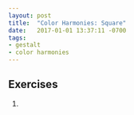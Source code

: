 ```yaml
---
layout: post
title:  "Color Harmonies: Square"
date:   2017-01-01 13:37:11 -0700
tags:
- gestalt
- color harmonies
---
```

<!--more-->
## Exercises

1.
